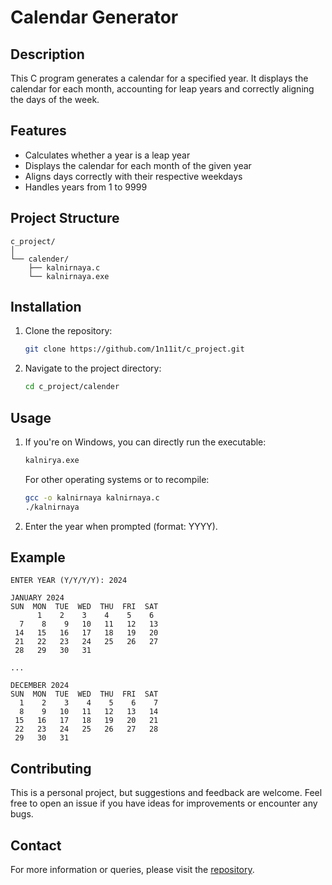 # Calendar Generator

## Description
This C program generates a calendar for a specified year. It displays the calendar for each month, accounting for leap years and correctly aligning the days of the week.

## Features
- Calculates whether a year is a leap year
- Displays the calendar for each month of the given year
- Aligns days correctly with their respective weekdays
- Handles years from 1 to 9999

## Project Structure
```
c_project/
│
└── calender/
    ├── kalnirnaya.c
    └── kalnirnaya.exe
```

## Installation
1. Clone the repository:
   ```sh
   git clone https://github.com/1n11it/c_project.git
   ```
2. Navigate to the project directory:
   ```sh
   cd c_project/calender
   ```

## Usage
1. If you're on Windows, you can directly run the executable:
   ```sh
   kalnirya.exe
   ```

   For other operating systems or to recompile:
   ```sh
   gcc -o kalnirnaya kalnirnaya.c
   ./kalnirnaya
   ```

2. Enter the year when prompted (format: YYYY).

## Example
```
ENTER YEAR (Y/Y/Y/Y): 2024

JANUARY 2024
SUN  MON  TUE  WED  THU  FRI  SAT
      1    2    3    4    5    6
  7    8    9   10   11   12   13
 14   15   16   17   18   19   20
 21   22   23   24   25   26   27
 28   29   30   31

...

DECEMBER 2024
SUN  MON  TUE  WED  THU  FRI  SAT
  1    2    3    4    5    6    7
  8    9   10   11   12   13   14
 15   16   17   18   19   20   21
 22   23   24   25   26   27   28
 29   30   31
```

## Contributing
This is a personal project, but suggestions and feedback are welcome. Feel free to open an issue if you have ideas for improvements or encounter any bugs.

## Contact
For more information or queries, please visit the [repository](https://github.com/1n11it/c_project).
